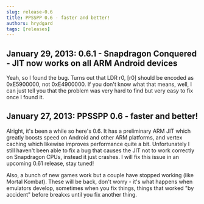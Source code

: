 ```yaml
---
slug: release-0.6
title: PPSSPP 0.6 - faster and better!
authors: hrydgard
tags: [releases]
---
```


## January 29, 2013: 0.6.1 - Snapdragon Conquered - JIT now works on all ARM Android devices

Yeah, so I found the bug. Turns out that LDR r0, [r0] should be encoded as 0xE5900000, not 0xE4900000. If you don't know what that means, well, I can just tell you that the problem was very hard to find but very easy to fix once I found it.

## January 27, 2013: PPSSPP 0.6 - faster and better!

Alright, it's been a while so here's 0.6. It has a preliminary ARM JIT which greatly boosts speed on Android and other ARM platforms, and vertex caching which likewise improves performance quite a bit. Unfortunately I still haven't been able to fix a bug that causes the JIT not to work correctly on Snapdragon CPUs, instead it just crashes. I will fix this issue in an upcoming 0.61 release, stay tuned!

Also, a bunch of new games work but a couple have stopped working (like Mortal Kombat). These will be back, don't worry - it's what happens when emulators develop, sometimes when you fix things, things that worked "by accident" before breakxs until you fix another thing.

